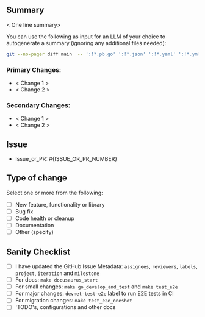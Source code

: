 ## Summary

< One line summary>

You can use the following as input for an LLM of your choice to autogenerate a summary (ignoring any additional files needed):

```bash
git --no-pager diff main  -- ':!*.pb.go' ':!*.json' ':!*.yaml' ':!*.yml' ':!*.gif' ':!*.lock' | diff2html -s side --format json -i stdin -o stdout | pbcopy
```

### Primary Changes:

- < Change 1 >
- < Change 2 >

### Secondary Changes:

- < Change 1 >
- < Change 2 >

## Issue

- Issue_or_PR: #{ISSUE_OR_PR_NUMBER}

## Type of change

Select one or more from the following:

- [ ] New feature, functionality or library
- [ ] Bug fix
- [ ] Code health or cleanup
- [ ] Documentation
- [ ] Other (specify)

## Sanity Checklist

- [ ] I have updated the GitHub Issue Metadata: `assignees`, `reviewers`, `labels`, `project`, `iteration` and `milestone`
- [ ] For docs: `make docusaurus_start`
- [ ] For small changes: `make go_develop_and_test` and `make test_e2e`
- [ ] For major changes: `devnet-test-e2e` label to run E2E tests in CI
- [ ] For migration changes: `make test_e2e_oneshot`
- [ ] 'TODO's, configurations and other docs
